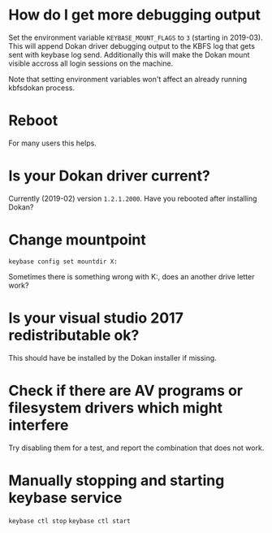 # How do I get more debugging output

Set the environment variable `KEYBASE_MOUNT_FLAGS` to `3` 
(starting in 2019-03). This will append Dokan driver debugging
output to the KBFS log that gets sent with keybase log send.
Additionally this will make the Dokan mount visible accross
all login sessions on the machine.

Note that setting environment variables won't affect an already
running kbfsdokan process.

# Reboot

For many users this helps.

# Is your Dokan driver current?

Currently (2019-02) version `1.2.1.2000`. Have you rebooted after installing Dokan?

# Change mountpoint

`keybase config set mountdir X:`

Sometimes there is something wrong with K:, does an another drive letter work?

# Is your visual studio 2017 redistributable ok?

This should have be installed by the Dokan installer if missing.

# Check if there are AV programs or filesystem drivers which might interfere

Try disabling them for a test, and report the combination that does not work.

# Manually stopping and starting keybase service

`keybase ctl stop`
`keybase ctl start`


